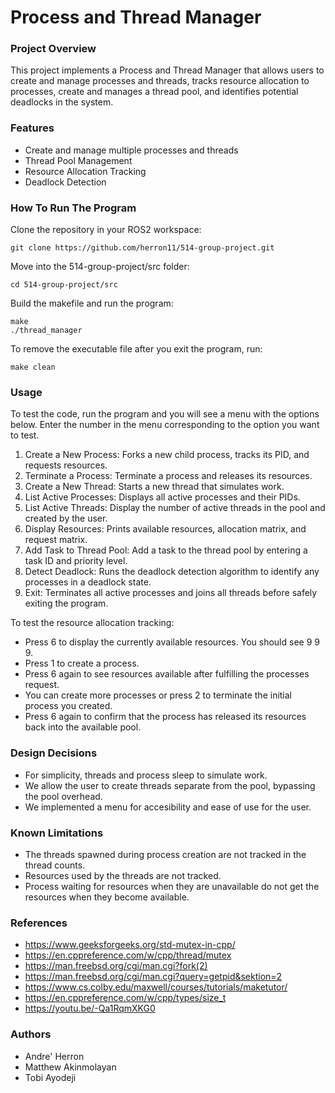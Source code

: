 # Process and Thread Manager

### Project Overview
This project implements a Process and Thread Manager that allows users to create and manage processes and threads, tracks resource allocation to processes, create and manages a thread pool, and identifies potential deadlocks in the system.

### Features
- Create and manage multiple processes and threads
- Thread Pool Management
- Resource Allocation Tracking
- Deadlock Detection


### How To Run The Program

Clone the repository in your ROS2 workspace:
```
git clone https://github.com/herron11/514-group-project.git
```
Move into the 514-group-project/src folder:
```
cd 514-group-project/src
```

Build the makefile and run the program:
```
make
./thread_manager
```
To remove the executable file after you exit the program, run:
```
make clean
```

### Usage

To test the code, run the program and you will see a menu with the options below. Enter the number in the menu corresponding to the option you want to test.

1. Create a New Process: Forks a new child process, tracks its PID, and requests resources.
2. Terminate a Process: Terminate a process and releases its resources.
3. Create a New Thread: Starts a new thread that simulates work.
4. List Active Processes: Displays all active processes and their PIDs.
5. List Active Threads: Display the number of active threads in the pool and created by the user.
6. Display Resources: Prints available resources, allocation matrix, and request matrix.
7. Add Task to Thread Pool: Add a task to the thread pool by entering a task ID and priority level.
8. Detect Deadlock: Runs the deadlock detection algorithm to identify any processes in a deadlock state.
9. Exit: Terminates all active processes and joins all threads before safely exiting the program.

To test the resource allocation tracking:
- Press 6 to display the currently available resources. You should see 9 9 9.
- Press 1 to create a process.
- Press 6 again to see resources available after fulfilling the processes request.
- You can create more processes or press 2 to terminate the initial process you created.
- Press 6 again to confirm that the process has released its resources back into the available pool.


### Design Decisions
- For simplicity, threads and process sleep to simulate work.
- We allow the user to create threads separate from the pool, bypassing the pool overhead.
- We implemented a menu for accesibility and ease of use for the user.

### Known Limitations
- The threads spawned during process creation are not tracked in the thread counts.
- Resources used by the threads are not tracked.
- Process waiting for resources when they are unavailable do not get the resources when they become available.

### References
- https://www.geeksforgeeks.org/std-mutex-in-cpp/
- https://en.cppreference.com/w/cpp/thread/mutex
- https://man.freebsd.org/cgi/man.cgi?fork(2)
- https://man.freebsd.org/cgi/man.cgi?query=getpid&sektion=2
- https://www.cs.colby.edu/maxwell/courses/tutorials/maketutor/
- https://en.cppreference.com/w/cpp/types/size_t
- https://youtu.be/-Qa1RqmXKG0

### Authors
- Andre' Herron
- Matthew Akinmolayan
- Tobi Ayodeji
